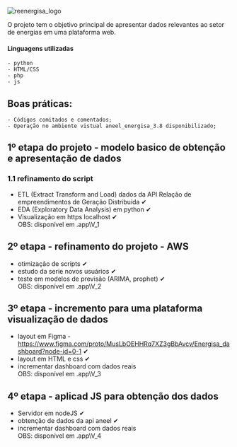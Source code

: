![reenergisa_logo](https://user-images.githubusercontent.com/84819715/229943527-1942f98d-827d-4055-a3c2-f06954d04bff.png)


O projeto tem o objetivo principal de apresentar dados relevantes ao setor de energias em uma plataforma web.
#### Linguagens utilizadas
    - python
    - HTML/CSS
    - php
    - js


## Boas práticas:
    - Códigos comitados e comentados; 
    - Operação no ambiente vistual aneel_energisa_3.8 disponibilizado;


## 1º etapa do projeto - modelo basico de obtenção e apresentação de dados

### 1.1 refinamento do script
  - ETL (Extract Transform and Load) dados da API Relação de empreendimentos de Geração Distribuída   ✔
  - EDA (Exploratory Data Analysis) em python   ✔
  - Visualização em https localhost   ✔                 <br>
 OBS: disponível em .app\V_1

## 2º etapa - refinamento do projeto - AWS
  - otimização de scripts ✔
  - estudo da serie novos usuários ✔
  - teste em modelos de previsão (ARIMA, prophet) ✔        <br>
 OBS: disponível em .app\V_2
 
 ## 3º etapa - incremento para uma plataforma visualização de dados
  - layout em Figma - https://www.figma.com/proto/MusLbOEHHRq7XZ3gBbAvcv/Energisa_dashboard?node-id=0-1 ✔
  - layout em HTML e css ✔
  - incrementar dashboard com dados reais            <br>
 OBS: disponível em .app\V_3
  
 ## 4º etapa - aplicad JS para obtenção dos dados
  - Servidor em nodeJS ✔
  - obtenção de dados da api aneel ✔
  - incrementar dashboard com dados reais               <br>
  OBS: disponível em .app\V_4
  
